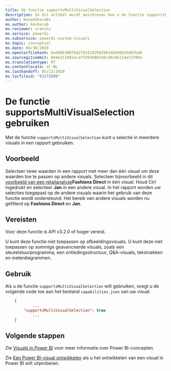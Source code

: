 ```yaml
---
title: De functie supportsMultiVisualSelection
description: In dit artikel wordt beschreven hoe u de functie supportsMultiVisualSelection gebruikt in Power BI-visuals, alsmede de vereisten voor die functie.
author: KesemSharabi
ms.author: kesharab
ms.reviewer: sranins
ms.service: powerbi
ms.subservice: powerbi-custom-visuals
ms.topic: conceptual
ms.date: 04/30/2020
ms.openlocfilehash: 6ad986308fb82f8191829d29654bb96b55d0fbd0
ms.sourcegitcommit: 0e9e211082eca7fd939803e0cd9c6b114af2f90a
ms.translationtype: HT
ms.contentlocale: nl-NL
ms.lasthandoff: 05/13/2020
ms.locfileid: "83272690"
---
```

# <a name="use-the-supportsmultivisualselection-feature"></a>De functie supportsMultiVisualSelection gebruiken

Met de functie `supportsMultiVisualSelection` kunt u selectie in meerdere visuals in een rapport gebruiken.

## <a name="example"></a>Voorbeeld

Selecteer twee waarden in een rapport met meer dan één visual om deze waarden toe te passen op andere visuals. Selecteer bijvoorbeeld in dit [voorbeeld van een retailanalyse](../../create-reports/sample-retail-analysis.md)**Fashions Direct** in één visual. Houd Ctrl ingedrukt en selecteer **Jan** in een andere visual. In het rapport worden uw selecties toegepast op de andere visuals waarin het gebruik van deze functie wordt ondersteund. Het bereik van andere visuals worden nu gefilterd op **Fashions Direct** en **Jan**.

## <a name="requirements"></a>Vereisten

Voor deze functie is API v3.2.0 of hoger vereist.

U kunt deze functie niet toepassen op afbeeldingsvisuals. U kunt deze niet toepassen op sommige geavanceerde visuals, zoals een sleutelstuurprogramma, een ontledingsstructuur, Q&A-visuals, tekstvakken en meterdiagrammen.

## <a name="usage"></a>Gebruik

Als u de functie `supportsMultiVisualSelection` wilt gebruiken, voegt u de volgende code toe aan het bestand `capabilities.json` van uw visual.

```json
    {   
            ...
        "supportsMultiVisualSelection": true
            ...
    }
```

## <a name="next-steps"></a>Volgende stappen

Zie [Visuals in Power BI](power-bi-visuals-concept.md) voor meer informatie over Power BI-concepten.

Zie [Een Power BI-visual ontwikkelen](custom-visual-develop-tutorial.md) als u het ontwikkelen van een visual in Power BI wilt uitproberen.
